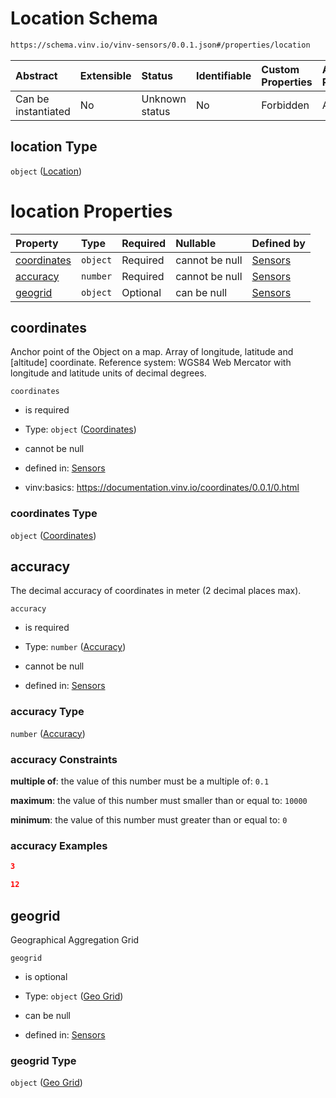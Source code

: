 # Location Schema

```txt
https://schema.vinv.io/vinv-sensors/0.0.1.json#/properties/location
```



| Abstract            | Extensible | Status         | Identifiable | Custom Properties | Additional Properties | Access Restrictions | Defined In                                                                                                              |
| :------------------ | :--------- | :------------- | :----------- | :---------------- | :-------------------- | :------------------ | :---------------------------------------------------------------------------------------------------------------------- |
| Can be instantiated | No         | Unknown status | No           | Forbidden         | Allowed               | none                | [dereferenced.doc.json\*](../../../../../vinv-schemas/vinv-tree/out/0.0.1/dereferenced.doc.json "open original schema") |

## location Type

`object` ([Location](dereferenced-properties-location.md))

# location Properties

| Property                    | Type     | Required | Nullable       | Defined by                                                                                                                                                         |
| :-------------------------- | :------- | :------- | :------------- | :----------------------------------------------------------------------------------------------------------------------------------------------------------------- |
| [coordinates](#coordinates) | `object` | Required | cannot be null | [Sensors](dereferenced-properties-location-properties-coordinates.md "https://schema.vinv.io/vinv-sensors/0.0.1.json#/properties/location/properties/coordinates") |
| [accuracy](#accuracy)       | `number` | Required | cannot be null | [Sensors](dereferenced-properties-location-properties-accuracy.md "https://schema.vinv.io/vinv-sensors/0.0.1.json#/properties/location/properties/accuracy")       |
| [geogrid](#geogrid)         | `object` | Optional | can be null    | [Sensors](dereferenced-properties-location-properties-geo-grid.md "https://schema.vinv.io/vinv-sensors/0.0.1.json#/properties/location/properties/geogrid")        |

## coordinates

Anchor point of the Object on a map. Array of longitude, latitude and \[altitude] coordinate. Reference system: WGS84 Web Mercator with longitude and latitude units of decimal degrees.

`coordinates`

*   is required

*   Type: `object` ([Coordinates](dereferenced-properties-location-properties-coordinates.md))

*   cannot be null

*   defined in: [Sensors](dereferenced-properties-location-properties-coordinates.md "https://schema.vinv.io/vinv-sensors/0.0.1.json#/properties/location/properties/coordinates")

*   vinv:basics: https://documentation.vinv.io/coordinates/0.0.1/0.html

### coordinates Type

`object` ([Coordinates](dereferenced-properties-location-properties-coordinates.md))

## accuracy

The decimal accuracy of coordinates in meter (2 decimal places max).

`accuracy`

*   is required

*   Type: `number` ([Accuracy](dereferenced-properties-location-properties-accuracy.md))

*   cannot be null

*   defined in: [Sensors](dereferenced-properties-location-properties-accuracy.md "https://schema.vinv.io/vinv-sensors/0.0.1.json#/properties/location/properties/accuracy")

### accuracy Type

`number` ([Accuracy](dereferenced-properties-location-properties-accuracy.md))

### accuracy Constraints

**multiple of**: the value of this number must be a multiple of: `0.1`

**maximum**: the value of this number must smaller than or equal to: `10000`

**minimum**: the value of this number must greater than or equal to: `0`

### accuracy Examples

```json
3
```

```json
12
```

## geogrid

Geographical Aggregation Grid

`geogrid`

*   is optional

*   Type: `object` ([Geo Grid](dereferenced-properties-location-properties-geo-grid.md))

*   can be null

*   defined in: [Sensors](dereferenced-properties-location-properties-geo-grid.md "https://schema.vinv.io/vinv-sensors/0.0.1.json#/properties/location/properties/geogrid")

### geogrid Type

`object` ([Geo Grid](dereferenced-properties-location-properties-geo-grid.md))
